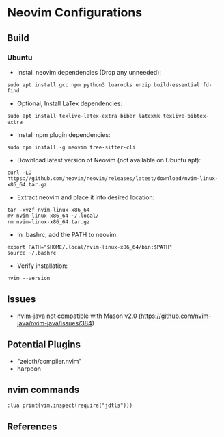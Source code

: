 # Neovim Configurations

## Build

### Ubuntu

- Install neovim dependencies (Drop any unneeded):
```
sudo apt install gcc npm python3 luarocks unzip build-essential fd-find
```
- Optional, Install LaTex dependencies:
```
sudo apt install texlive-latex-extra biber latexmk texlive-bibtex-extra
```
- Install npm plugin dependencies:
```
sudo npm install -g neovim tree-sitter-cli
```
- Download latest version of Neovim (not available on Ubuntu apt):
```
curl -LO https://github.com/neovim/neovim/releases/latest/download/nvim-linux-x86_64.tar.gz
```
- Extract neovim and place it into desired location:
```
tar -xvzf nvim-linux-x86_64
mv nvim-linux-x86_64 ~/.local/
rm nvim-linux-x86_64.tar.gz
```
- In .bashrc, add the PATH to neovim:
```
export PATH="$HOME/.local/nvim-linux-x86_64/bin:$PATH"
source ~/.bashrc
```
- Verify installation:
```
nvim --version
```

## Issues
- nvim-java not compatible with Mason v2.0 (https://github.com/nvim-java/nvim-java/issues/384)

## Potential Plugins
- "zeioth/compiler.nvim"
- harpoon

## nvim commands
`:lua print(vim.inspect(require("jdtls")))`

## References
